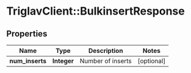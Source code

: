 # TriglavClient::BulkinsertResponse

## Properties
Name | Type | Description | Notes
------------ | ------------- | ------------- | -------------
**num_inserts** | **Integer** | Number of inserts | [optional] 


